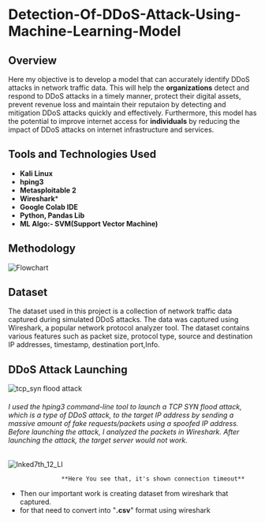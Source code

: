 # Detection-Of-DDoS-Attack-Using-Machine-Learning-Model


## Overview

Here my objective is to develop a model that can accurately identify DDoS attacks in network traffic data. This will help the **organizations** detect and respond to DDoS attacks in a timely manner, protect their digital assets, prevent revenue loss and maintain their reputaion by detecting and mitigation DDoS attacks quickly and effectively. Furthermore, this model has the potential to improve internet access for **individuals** by reducing the impact of DDoS attacks on internet infrastructure and services.

## Tools and Technologies Used

* **Kali Linux**
* **hping3**
* **Metasploitable 2**
* **Wireshark***
* **Google Colab IDE**
* **Python, Pandas Lib**
* **ML Algo:- SVM(Support Vector Machine)**

## Methodology



![Flowchart](https://user-images.githubusercontent.com/97841784/221419166-2c22e2b8-9220-445c-a94f-301a38da00e4.png)

## Dataset

The dataset used in this project is a collection of network traffic data captured during simulated DDoS attacks. 
The data was captured using Wireshark, a popular network protocol analyzer tool. The dataset contains various 
features such as packet size, protocol type, source and destination IP addresses, timestamp, destination port,Info.

## DDoS Attack Launching

![tcp_syn flood attack](https://user-images.githubusercontent.com/97841784/222155170-1c818fea-8984-4dce-87f6-5fc37baf68dc.jpg)


###### I used the hping3 command-line tool to launch a TCP SYN flood attack, which is a type of DDoS attack, to the target IP address by sending a massive amount of fake requests/packets using a spoofed IP address. Before launching the attack, I analyzed the packets in Wireshark. After launching the attack, the target server would not work.


![Inked7th_12_LI](https://user-images.githubusercontent.com/97841784/222158124-c46e186d-90ad-4905-8ae6-53ebea50ddcc.jpg)
                    
                   **Here You see that, it's shown connection timeout**
                   
* Then our important work is creating dataset from wireshark that captured.
* for that need to convert into "**.csv**" format using wireshark







